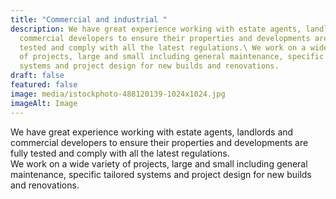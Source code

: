```yaml
---
title: "Commercial and industrial "
description: We have great experience working with estate agents, landlords and
  commercial developers to ensure their properties and developments are fully
  tested and comply with all the latest regulations.\ We work on a wide variety
  of projects, large and small including general maintenance, specific tailored
  systems and project design for new builds and renovations.
draft: false
featured: false
image: media/istockphoto-488120139-1024x1024.jpg
imageAlt: Image
---
```

<!--StartFragment-->

We have great experience working with estate agents, landlords and commercial developers to ensure their properties and developments are fully tested and comply with all the latest regulations.\
We work on a wide variety of projects, large and small including general maintenance, specific tailored systems and project design for new builds and renovations.

<!--EndFragment-->